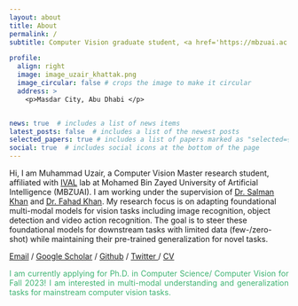 ```yaml
---
layout: about
title: About
permalink: /
subtitle: Computer Vision graduate student, <a href='https://mbzuai.ac.ae/'>MBZUAI</a>, Abu-Dhabi - BSc from <a href='https://seecs.nust.edu.pk/'>SEECS, NUST</a>, Pakistan.

profile:
  align: right
  image: image_uzair_khattak.png
  image_circular: false # crops the image to make it circular
  address: >
    <p>Masdar City, Abu Dhabi </p>


news: true  # includes a list of news items
latest_posts: false  # includes a list of the newest posts
selected_papers: true # includes a list of papers marked as "selected={true}"
social: true  # includes social icons at the bottom of the page
---
```


Hi, I am Muhammad Uzair, a Computer Vision Master research student, affiliated with [IVAL](https://www.ival-mbzuai.com/) lab at Mohamed Bin Zayed University of Artificial Intelligence (MBZUAI). I am working under the supervision of [Dr. Salman Khan](https://salman-h-khan.github.io/) and [Dr. Fahad Khan](https://sites.google.com/view/fahadkhans/home?pli=1&authuser=1). My research focus is on adapting foundational multi-modal models for vision tasks including image recognition, object detection and video action recognition. The goal is to steer these foundational models for downstream tasks with limited data (few-/zero-shot) while maintaining their pre-trained generalization for novel tasks. 

 <a href="mailto:muzair.khattak99@gmail.com">Email</a>  /  <a href="https://scholar.google.com/citations?user=M6fFL4gAAAAJ&hl=en&authuser=1">Google Scholar</a>  /  <a href="https://github.com/muzairkhattak">Github</a>  /  <a href="https://twitter.com/muzairkhattak">Twitter </a>  /  <a href="https://muzairkhattak.github.io/assets/pdf/CV_MuhammadUzairKhattak.pdf">CV</a> 

<p align="justify" style="color:MediumSeaGreen;"> I am currently applying for Ph.D. in Computer Science/ Computer Vision for Fall 2023! I am interested in multi-modal understanding and generalization tasks for mainstream computer vision tasks.</p>